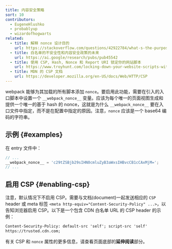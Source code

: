 ```yaml
---
title: 内容安全策略
sort: 10
contributors:
  - EugeneHlushko
  - probablyup
  - wizardofhogwarts
related:
  - title: 解释 nonce 设计目的
    url: https://stackoverflow.com/questions/42922784/what-s-the-purpose-of-the-html-nonce-attribute-for-script-and-style-elements
  - title: 白名单的不安全性和内容安全政策的未来
    url: https://ai.google/research/pubs/pub45542
  - title: 使用 CSP, Hash, Nonce 和 Report URI 锁定你的网站脚本
    url: https://www.troyhunt.com/locking-down-your-website-scripts-with-csp-hashes-nonces-and-report-uri/
  - title: MDN 的 CSP 文档
    url: https://developer.mozilla.org/en-US/docs/Web/HTTP/CSP
---
```


webpack 能够为其加载的所有脚本添加 `nonce`。要启用此功能，需要在引入的入口脚本中设置一个 `__webpack_nonce__` 变量。应该为每个唯一的页面视图生成和提供一个唯一的基于 hash 的 nonce，这就是为什么 `__webpack_nonce__` 要在入口文件中指定，而不是在配置中指定的原因。注意，`nonce` 应该是一个 base64 编码的字符串。

## 示例 {#examples}

在 entry 文件中：

```js
// ...
__webpack_nonce__ = 'c29tZSBjb29sIHN0cmluZyB3aWxsIHBvcCB1cCAxMjM=';
// ...
```

## 启用 CSP {#enabling-csp}

注意，默认情况下不启用 CSP。需要与文档(document)一起发送相应的 `CSP` header 或 meta 标签 `<meta http-equiv="Content-Security-Policy" ...>`，以告知浏览器启用 CSP。以下是一个包含 CDN 白名单 URL 的 CSP header 的示例：

```html
Content-Security-Policy: default-src 'self'; script-src 'self'
https://trusted.cdn.com;
```

有关 CSP 和 `nonce` 属性的更多信息，请查看页面底部的**延伸阅读**部分。
